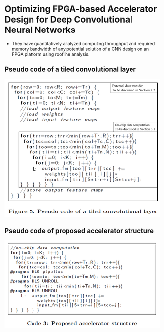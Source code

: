 # Optimizing FPGA-based Accelerator Design for Deep Convolutional Neural Networks

* They have quantitatively analyzed computing throughput and required memory bandwidth of any potential solution of a CNN design on an FPGA platform using roofline analysis.

## Pseudo code of a tiled convolutional layer
![XNOR](../images/fpga1.png)


## Pseudo code of proposed accelerator structure
![XNOR](../images/fpga2.png)